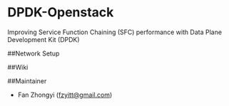 # DPDK-Openstack
Improving Service Function Chaining (SFC) performance with Data Plane Development Kit (DPDK)
    
  ##Network Setup

  ##Wiki

  ##Maintainer
* Fan Zhongyi (fzyitt@gmail.com)
